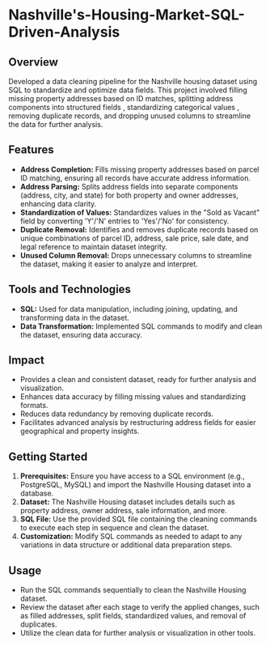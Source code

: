 # Nashville's-Housing-Market-SQL-Driven-Analysis

## Overview
Developed a data cleaning pipeline for the Nashville housing dataset using SQL to standardize and optimize data fields. This project involved filling missing property addresses based on ID matches, splitting address components into structured fields , standardizing categorical values , removing duplicate records, and dropping unused columns to streamline the data for further analysis.

## Features
- **Address Completion:** Fills missing property addresses based on parcel ID matching, ensuring all records have accurate address information.
- **Address Parsing:** Splits address fields into separate components (address, city, and state) for both property and owner addresses, enhancing data clarity.
- **Standardization of Values:** Standardizes values in the "Sold as Vacant" field by converting 'Y'/'N' entries to 'Yes'/'No' for consistency.
- **Duplicate Removal:**  Identifies and removes duplicate records based on unique combinations of parcel ID, address, sale price, sale date, and legal reference to maintain dataset integrity.
- **Unused Column Removal:** Drops unnecessary columns to streamline the dataset, making it easier to analyze and interpret.

## Tools and Technologies
- **SQL:** Used for data manipulation, including joining, updating, and transforming data in the dataset.
- **Data Transformation:** Implemented SQL commands to modify and clean the dataset, ensuring data accuracy.

## Impact
- Provides a clean and consistent dataset, ready for further analysis and visualization.
- Enhances data accuracy by filling missing values and standardizing formats.
- Reduces data redundancy by removing duplicate records.
- Facilitates advanced analysis by restructuring address fields for easier geographical and property insights.

## Getting Started
1. **Prerequisites:** Ensure you have access to a SQL environment (e.g., PostgreSQL, MySQL) and import the Nashville Housing dataset into a database.
2. **Dataset:** The Nashville Housing dataset includes details such as property address, owner address, sale information, and more.
3. **SQL File:** Use the provided SQL file containing the cleaning commands to execute each step in sequence and clean the dataset.
4. **Customization:** Modify SQL commands as needed to adapt to any variations in data structure or additional data preparation steps.

## Usage
- Run the SQL commands sequentially to clean the Nashville Housing dataset.
- Review the dataset after each stage to verify the applied changes, such as filled addresses, split fields, standardized values, and removal of duplicates.
- Utilize the clean data for further analysis or visualization in other tools.
